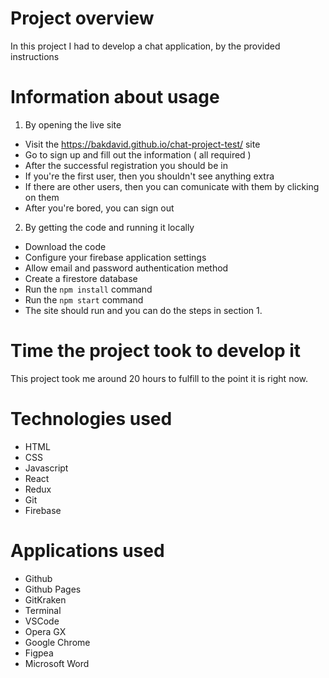 # Project overview

In this project I had to develop a chat application, by the provided instructions

# Information about usage
  1. By opening the live site
  * Visit the https://bakdavid.github.io/chat-project-test/ site
  * Go to sign up and fill out the information ( all required )
  * After the successful registration you should be in
  * If you're the first user, then you shouldn't see anything extra
  * If there are other users, then you can comunicate with them by clicking on them
  * After you're bored, you can sign out
  
  2. By getting the code and running it locally
  * Download the code
  * Configure your firebase application settings
  * Allow email and password authentication method
  * Create a firestore database
  * Run the `npm install` command
  * Run the `npm start` command
  * The site should run and you can do the steps in section 1.

# Time the project took to develop it
  This project took me around 20 hours to fulfill to the point it is right now.

# Technologies used
  * HTML
  * CSS
  * Javascript
  * React
  * Redux
  * Git
  * Firebase
# Applications used
  * Github
  * Github Pages
  * GitKraken
  * Terminal
  * VSCode
  * Opera GX
  * Google Chrome
  * Figpea
  * Microsoft Word
